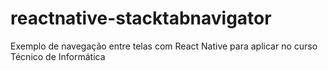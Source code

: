 # reactnative-stacktabnavigator
Exemplo de navegação entre telas com React Native para aplicar no curso Técnico de Informática
